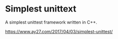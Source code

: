 # Simplest unittext

A simplest unittest framework written in C++.

<https://www.ay27.com/2017/04/03/simplest-unittest/>